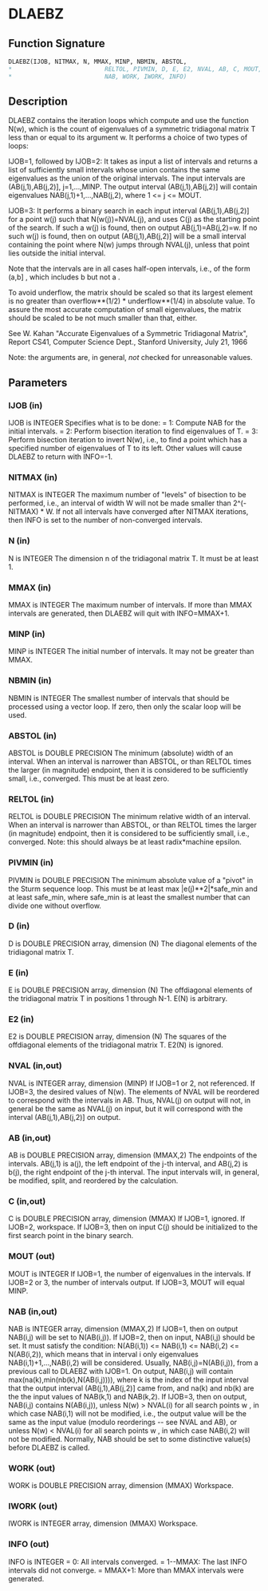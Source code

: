# DLAEBZ

## Function Signature

```fortran
DLAEBZ(IJOB, NITMAX, N, MMAX, MINP, NBMIN, ABSTOL,
*                          RELTOL, PIVMIN, D, E, E2, NVAL, AB, C, MOUT,
*                          NAB, WORK, IWORK, INFO)
```

## Description


 DLAEBZ contains the iteration loops which compute and use the
 function N(w), which is the count of eigenvalues of a symmetric
 tridiagonal matrix T less than or equal to its argument  w.  It
 performs a choice of two types of loops:

 IJOB=1, followed by
 IJOB=2: It takes as input a list of intervals and returns a list of
         sufficiently small intervals whose union contains the same
         eigenvalues as the union of the original intervals.
         The input intervals are (AB(j,1),AB(j,2)], j=1,...,MINP.
         The output interval (AB(j,1),AB(j,2)] will contain
         eigenvalues NAB(j,1)+1,...,NAB(j,2), where 1 <= j <= MOUT.

 IJOB=3: It performs a binary search in each input interval
         (AB(j,1),AB(j,2)] for a point  w(j)  such that
         N(w(j))=NVAL(j), and uses  C(j)  as the starting point of
         the search.  If such a w(j) is found, then on output
         AB(j,1)=AB(j,2)=w.  If no such w(j) is found, then on output
         (AB(j,1),AB(j,2)] will be a small interval containing the
         point where N(w) jumps through NVAL(j), unless that point
         lies outside the initial interval.

 Note that the intervals are in all cases half-open intervals,
 i.e., of the form  (a,b] , which includes  b  but not  a .

 To avoid underflow, the matrix should be scaled so that its largest
 element is no greater than  overflow**(1/2) * underflow**(1/4)
 in absolute value.  To assure the most accurate computation
 of small eigenvalues, the matrix should be scaled to be
 not much smaller than that, either.

 See W. Kahan "Accurate Eigenvalues of a Symmetric Tridiagonal
 Matrix", Report CS41, Computer Science Dept., Stanford
 University, July 21, 1966

 Note: the arguments are, in general, *not* checked for unreasonable
 values.

## Parameters

### IJOB (in)

IJOB is INTEGER Specifies what is to be done: = 1: Compute NAB for the initial intervals. = 2: Perform bisection iteration to find eigenvalues of T. = 3: Perform bisection iteration to invert N(w), i.e., to find a point which has a specified number of eigenvalues of T to its left. Other values will cause DLAEBZ to return with INFO=-1.

### NITMAX (in)

NITMAX is INTEGER The maximum number of "levels" of bisection to be performed, i.e., an interval of width W will not be made smaller than 2^(-NITMAX) * W. If not all intervals have converged after NITMAX iterations, then INFO is set to the number of non-converged intervals.

### N (in)

N is INTEGER The dimension n of the tridiagonal matrix T. It must be at least 1.

### MMAX (in)

MMAX is INTEGER The maximum number of intervals. If more than MMAX intervals are generated, then DLAEBZ will quit with INFO=MMAX+1.

### MINP (in)

MINP is INTEGER The initial number of intervals. It may not be greater than MMAX.

### NBMIN (in)

NBMIN is INTEGER The smallest number of intervals that should be processed using a vector loop. If zero, then only the scalar loop will be used.

### ABSTOL (in)

ABSTOL is DOUBLE PRECISION The minimum (absolute) width of an interval. When an interval is narrower than ABSTOL, or than RELTOL times the larger (in magnitude) endpoint, then it is considered to be sufficiently small, i.e., converged. This must be at least zero.

### RELTOL (in)

RELTOL is DOUBLE PRECISION The minimum relative width of an interval. When an interval is narrower than ABSTOL, or than RELTOL times the larger (in magnitude) endpoint, then it is considered to be sufficiently small, i.e., converged. Note: this should always be at least radix*machine epsilon.

### PIVMIN (in)

PIVMIN is DOUBLE PRECISION The minimum absolute value of a "pivot" in the Sturm sequence loop. This must be at least max |e(j)**2|*safe_min and at least safe_min, where safe_min is at least the smallest number that can divide one without overflow.

### D (in)

D is DOUBLE PRECISION array, dimension (N) The diagonal elements of the tridiagonal matrix T.

### E (in)

E is DOUBLE PRECISION array, dimension (N) The offdiagonal elements of the tridiagonal matrix T in positions 1 through N-1. E(N) is arbitrary.

### E2 (in)

E2 is DOUBLE PRECISION array, dimension (N) The squares of the offdiagonal elements of the tridiagonal matrix T. E2(N) is ignored.

### NVAL (in,out)

NVAL is INTEGER array, dimension (MINP) If IJOB=1 or 2, not referenced. If IJOB=3, the desired values of N(w). The elements of NVAL will be reordered to correspond with the intervals in AB. Thus, NVAL(j) on output will not, in general be the same as NVAL(j) on input, but it will correspond with the interval (AB(j,1),AB(j,2)] on output.

### AB (in,out)

AB is DOUBLE PRECISION array, dimension (MMAX,2) The endpoints of the intervals. AB(j,1) is a(j), the left endpoint of the j-th interval, and AB(j,2) is b(j), the right endpoint of the j-th interval. The input intervals will, in general, be modified, split, and reordered by the calculation.

### C (in,out)

C is DOUBLE PRECISION array, dimension (MMAX) If IJOB=1, ignored. If IJOB=2, workspace. If IJOB=3, then on input C(j) should be initialized to the first search point in the binary search.

### MOUT (out)

MOUT is INTEGER If IJOB=1, the number of eigenvalues in the intervals. If IJOB=2 or 3, the number of intervals output. If IJOB=3, MOUT will equal MINP.

### NAB (in,out)

NAB is INTEGER array, dimension (MMAX,2) If IJOB=1, then on output NAB(i,j) will be set to N(AB(i,j)). If IJOB=2, then on input, NAB(i,j) should be set. It must satisfy the condition: N(AB(i,1)) <= NAB(i,1) <= NAB(i,2) <= N(AB(i,2)), which means that in interval i only eigenvalues NAB(i,1)+1,...,NAB(i,2) will be considered. Usually, NAB(i,j)=N(AB(i,j)), from a previous call to DLAEBZ with IJOB=1. On output, NAB(i,j) will contain max(na(k),min(nb(k),N(AB(i,j)))), where k is the index of the input interval that the output interval (AB(j,1),AB(j,2)] came from, and na(k) and nb(k) are the the input values of NAB(k,1) and NAB(k,2). If IJOB=3, then on output, NAB(i,j) contains N(AB(i,j)), unless N(w) > NVAL(i) for all search points w , in which case NAB(i,1) will not be modified, i.e., the output value will be the same as the input value (modulo reorderings -- see NVAL and AB), or unless N(w) < NVAL(i) for all search points w , in which case NAB(i,2) will not be modified. Normally, NAB should be set to some distinctive value(s) before DLAEBZ is called.

### WORK (out)

WORK is DOUBLE PRECISION array, dimension (MMAX) Workspace.

### IWORK (out)

IWORK is INTEGER array, dimension (MMAX) Workspace.

### INFO (out)

INFO is INTEGER = 0: All intervals converged. = 1--MMAX: The last INFO intervals did not converge. = MMAX+1: More than MMAX intervals were generated.

